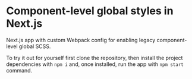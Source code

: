 # Component-level global styles in Next.js
Next.js app with custom Webpack config for enabling legacy component-level global SCSS.

To try it out for yourself first clone the repository, then install the project dependencies with `npm i` and, once installed, run the app with `npm start`
 command.
